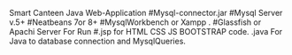 Smart Canteen Java Web-Application
#Mysql-connector.jar
#Mysql Server v.5+
#Neatbeans 7or 8+
#MysqlWorkbench or Xampp .
#Glassfish or Apachi Server For Run
#.jsp for HTML CSS JS BOOTSTRAP code.
.java For Java to database connection and MysqlQueries.
